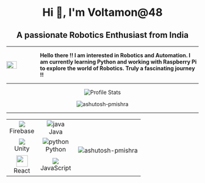 <h1 align="center">Hi 👋, I'm Voltamon@48</h1> <h2 align="center">A passionate Robotics Enthusiast from India</h2> <hr> <div style="display: flex; align-items: center; justify-content: center; height: auto;"> <img src="https://user-images.githubusercontent.com/55389276/140866485-8fb1c876-9a8f-4d6a-98dc-08c4981eaf70.gif" style="width: 40%; height: auto; max-height: 100%;"> <strong style="margin-left: 20px; display: flex; align-items: center;"> Hello there !! I am interested in Robotics and Automation. I am currently learning Python and working with Raspberry Pi to explore the world of Robotics. Truly a fascinating journey !! </strong> </div> <hr> <p align="center"> <img src="https://github-readme-stats.vercel.app/api?username=Voltamon&show_icons=true&hide_border=false&text_color=641e16&icon_color=145a32&bg_color=eaecee&title_color=ee0bf5" alt="Profile Stats"/><br> </p> <p align="center"> <img src="https://komarev.com/ghpvc/?username=Voltamon&label=Profile%20views&color=0e75b6&style=flat" alt="ashutosh-pmishra" /> </p> <hr> <table align="center"> <tr align="center"> <td align = "center"><img src="https://img.icons8.com/color/24/000000/firebase.png"/> <br>Firebase</td> <td align = "center"><img src="https://i.ibb.co/Z243jtW/java.png" alt="java" border="0"><br>Java</td> <td rowspan="3"><p><img align="right" src="https://github-readme-stats.vercel.app/api/top-langs?username=Voltamon&show_icons=true&locale=en&layout=compact" alt="ashutosh-pmishra" /></p> </td> </tr> <tr align="center"> <td align = "center"><img src="https://img.icons8.com/ios-filled/24/000000/unity.png"/><br>Unity</td> <td align = "center"><img src="https://i.ibb.co/sqwPMvX/python.png" alt="python" border="0"><br>Python</td> </tr> <tr align="center"> <td align = "center"><img src="https://cdn4.iconfinder.com/data/icons/logos-3/600/React.js_logo-512.png" height=30/> <br>React</td> <td align = "center"><img src="https://img.icons8.com/color/24/000000/javascript.png"/><br>JavaScript</td> </tr> </table>

